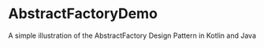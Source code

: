 # AbstractFactoryDemo
A simple illustration of the AbstractFactory Design Pattern in Kotlin and Java
